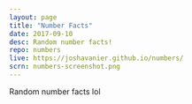 ```yaml
---
layout: page
title: "Number Facts"
date: 2017-09-10
desc: Random number facts!
repo: numbers
live: https://joshavanier.github.io/numbers/
scrn: numbers-screenshot.png
---
```


Random number facts lol
